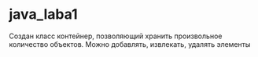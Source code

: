 # java_laba1
Создан класс контейнер, позволяющий хранить произвольное количество объектов. Можно добавлять, извлекать, удалять элементы
